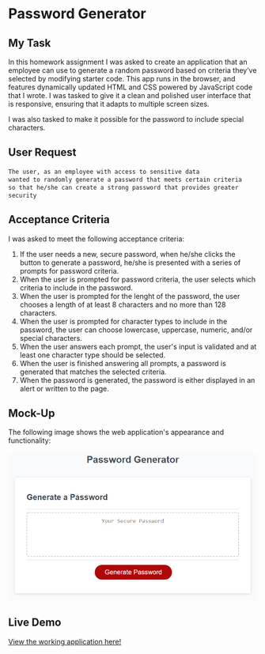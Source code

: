 # Password Generator

## My Task

In this homework assignment I was asked to create an application that an employee can use to generate a random password based on criteria they’ve selected by modifying starter code. This app runs in the browser, and features dynamically updated HTML and CSS powered by JavaScript code that I wrote. I was tasked to give it a clean and polished user interface that is responsive, ensuring that it adapts to multiple screen sizes.

I was also tasked to make it possible for the password to include special characters.

## User Request

```
The user, as an employee with access to sensitive data
wanted to randomly generate a password that meets certain criteria
so that he/she can create a strong password that provides greater security
```

## Acceptance Criteria

I was asked to meet the following acceptance criteria:

1. If the user needs a new, secure password, when he/she clicks the button to generate a password,
he/she is presented with a series of prompts for password criteria.
1. When the user is prompted for password criteria, the user selects which criteria to include in the password.
1. When the user is prompted for the lenght of the password, the user chooses a length of at least 8 characters and no more than 128 characters.
1. When the user is prompted for character types to include in the password, the user can choose lowercase, uppercase, numeric, and/or special characters.
1. When the user answers each prompt, the user's input is validated and at least one character type should be selected.
1. When the user is finished answering all prompts, a password is generated that matches the selected criteria.
1. When the password is generated, the password is either displayed in an alert or written to the page.

## Mock-Up

The following image shows the web application's appearance and functionality:

![password generator demo](./Assets/03-javascript-homework-demo.png)

## Live Demo

[View the working application here!](https://brienbarr.github.io/Password-Generator/Develop/)